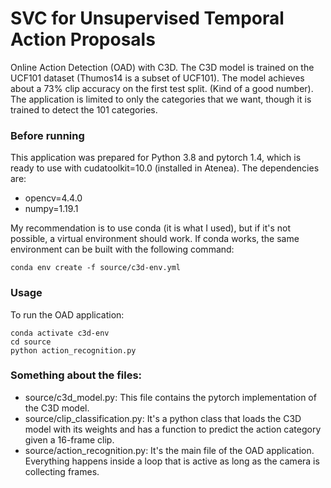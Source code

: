 # SVC for Unsupervised Temporal Action Proposals

Online Action Detection (OAD) with C3D. The C3D model is trained on the UCF101 dataset (Thumos14 is a subset of UCF101). The model achieves about a 73% clip accuracy on the first test split. (Kind of a good number).
The application is limited to only the categories that we want, though it is trained to detect the 101 categories.

### Before running

 This application was prepared for Python 3.8 and pytorch 1.4, which is ready to use with cudatoolkit=10.0 (installed in Atenea). The dependencies are:
 - opencv=4.4.0
 - numpy=1.19.1

My recommendation is to use conda (it is what I used), but if it's not possible, a virtual environment should work. If conda works, the same environment can be built with the following command:
 
```shell
conda env create -f source/c3d-env.yml
```

### Usage

To run the OAD application:

```shell
conda activate c3d-env
cd source 
python action_recognition.py
```

### Something about the files:

 - source/c3d_model.py: This file contains the pytorch implementation of the C3D model.
 - source/clip_classification.py: It's a python class that loads the C3D model with its weights and has a function to predict the action category given a 16-frame clip.
 - source/action_recognition.py: It's the main file of the OAD application. Everything happens inside a loop that is active as long as the camera is collecting frames.
